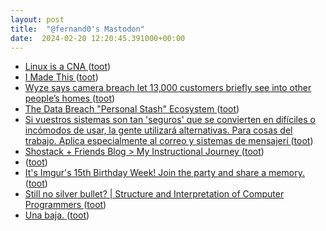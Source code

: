 ```yaml
---
layout: post
title:  "@fernand0's Mastodon"
date:  2024-02-20 12:20:45.391000+00:00
---
```

*  [Linux is a CNA ](http://www.kroah.com/log/blog/2024/02/13/linux-is-a-cna) ([toot](https://mastodon.social/@fernand0/111963776312390855))
*  [I Made This ](https://hypercritical.co/2024/01/11/i-made-thi) ([toot](https://mastodon.social/@fernand0/111963523827351477))
*  [Wyze says camera breach let 13,000 customers briefly see into other people’s homes ](https://www.theverge.com/2024/2/19/24077233/wyze-security-camera-breach-13000-customers-event) ([toot](https://mastodon.social/@fernand0/111963265898750074))
*  [The Data Breach "Personal Stash" Ecosystem ](https://www.troyhunt.com/the-data-breach-personal-stash-ecosystem) ([toot](https://mastodon.social/@fernand0/111963107501279760))
*  [Si vuestros sistemas son tan &#39;seguros&#39; que se convierten en difíciles o incómodos de usar, la gente utilizará alternativas. Para cosas del trabajo. Aplica especialmente al correo y sistemas de mensajerí ](https://mastodon.social/@fernand0/111962984985625853) ([toot](https://mastodon.social/@fernand0/111962984985625853))
*  [Shostack + Friends Blog > My Instructional Journey ](https://shostack.org/blog/instructional-journey) ([toot](https://mastodon.social/@fernand0/111961381867178395))
*  [ ](https://www.unizar.es/actualidad/vernoticia_ng.php?id=81264) ([toot](https://mastodon.social/@fernand0/111959605649246086))
*  [It's Imgur's 15th Birthday Week! Join the party and share a memory. ](https://imgur.com/gallery/v00f60) ([toot](https://mastodon.social/@fernand0/111959320262735214))
*  [
Still no silver bullet? \| Structure and Interpretation of Computer Programmers	 ](https://www.sicpers.info/2024/02/still-no-silver-bullet) ([toot](https://mastodon.social/@fernand0/111959114086529641))
*  [Una baja. ](https://avecesunafoto.wordpress.com/2024/02/19/una-baja) ([toot](https://mastodon.social/@fernand0/111959043228466859))
